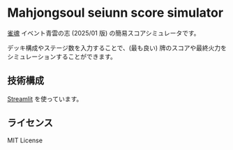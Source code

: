 # Mahjongsoul seiunn score simulator

[雀魂](https://mahjongsoul.com/) イベント青雲の志 (2025/01 版) の簡易スコアシミュレータです。

デッキ構成やステージ数を入力することで、(最も良い) 牌のスコアや最終火力をシミュレーションすることができます。

## 技術構成

[Streamlit](https://streamlit.io/) を使っています。

## ライセンス

MIT License
